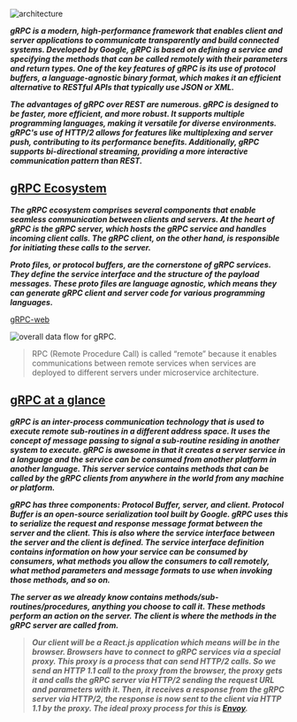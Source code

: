 
![architecture](https://torq.io/wp-content/uploads/2021/10/image2.png)


***gRPC is a modern, high-performance framework that enables client and server applications to communicate transparently and build connected systems. Developed by Google, gRPC is based on defining a service and specifying the methods that can be called remotely with their parameters and return types. One of the key features of gRPC is its use of protocol buffers, a language-agnostic binary format, which makes it an efficient alternative to RESTful APIs that typically use JSON or XML.***

***The advantages of gRPC over REST are numerous. gRPC is designed to be faster, more efficient, and more robust. It supports multiple programming languages, making it versatile for diverse environments. gRPC's use of HTTP/2 allows for features like multiplexing and server push, contributing to its performance benefits. Additionally, gRPC supports bi-directional streaming, providing a more interactive communication pattern than REST.***


## [gRPC Ecosystem](https://www.dhiwise.com/post/integrating-react-grp-%20for-smooth-client-server-communication)

***The gRPC ecosystem comprises several components that enable seamless communication between clients and servers. At the heart of gRPC is the gRPC server, which hosts the gRPC service and handles incoming client calls. The gRPC client, on the other hand, is responsible for initiating these calls to the server.***

***Proto files, or protocol buffers, are the cornerstone of gRPC services. They define the service interface and the structure of the payload messages. These proto files are language agnostic, which means they can generate gRPC client and server code for various programming languages.***


[gRPC-web](https://torq.io/blog/grpc-web-using-grpc-in-your-front-end-application/)


![overall data flow for gRPC.](https://substackcdn.com/image/fetch/w_1456,c_limit,f_webp,q_auto:good,fl_progressive:steep/https%3A%2F%2Fbucketeer-e05bbc84-baa3-437e-9518-adb32be77984.s3.amazonaws.com%2Fpublic%2Fimages%2Fb98afdcd-b567-4c90-9f47-5358df0adda6_1280x1619.jpeg)

> RPC (Remote Procedure Call) is called “remote” because it enables communications between remote services when services are deployed to different servers under microservice architecture.


## [gRPC at a glance](https://daily.dev/blog/build-a-chat-app-using-grpc-and-reactjs)

***gRPC is an inter-process communication technology that is used to execute remote sub-routines in a different address space. It uses the concept of message passing to signal a sub-routine residing in another system to execute. gRPC is awesome in that it creates a server service in a language and the service can be consumed from another platform in another language. This server service contains methods that can be called by the gRPC clients from anywhere in the world from any machine or platform.***

***gRPC has three components: Protocol Buffer, server, and client. Protocol Buffer is an open-source serialization tool built by Google. gRPC uses this to serialize the request and response message format between the server and the client. This is also where the service interface between the server and the client is defined. The service interface definition contains information on how your service can be consumed by consumers, what methods you allow the consumers to call remotely, what method parameters and message formats to use when invoking those methods, and so on.***

***The server as we already know contains methods/sub-routines/procedures, anything you choose to call it. These methods perform an action on the server. The client is where the methods in the gRPC server are called from.***



> ***Our client will be a React.js application which means will be in the browser. Browsers have to connect to gRPC services via a special proxy. This proxy is a process that can send HTTP/2 calls. So we send an HTTP 1.1 call to the proxy from the browser, the proxy gets it and calls the gRPC server via HTTP/2 sending the request URL and parameters with it. Then, it receives a response from the gRPC server via HTTP/2, the response is now sent to the client via HTTP 1.1 by the proxy. The ideal proxy process for this is [Envoy](https://www.envoyproxy.io/docs/envoy/latest/intro/what_is_envoy).***